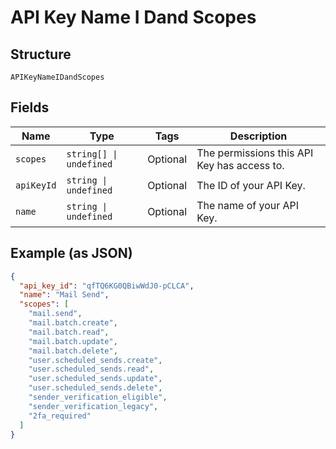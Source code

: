 
# API Key Name I Dand Scopes

## Structure

`APIKeyNameIDandScopes`

## Fields

| Name | Type | Tags | Description |
|  --- | --- | --- | --- |
| `scopes` | `string[] \| undefined` | Optional | The permissions this API Key has access to. |
| `apiKeyId` | `string \| undefined` | Optional | The ID of your API Key. |
| `name` | `string \| undefined` | Optional | The name of your API Key. |

## Example (as JSON)

```json
{
  "api_key_id": "qfTQ6KG0QBiwWdJ0-pCLCA",
  "name": "Mail Send",
  "scopes": [
    "mail.send",
    "mail.batch.create",
    "mail.batch.read",
    "mail.batch.update",
    "mail.batch.delete",
    "user.scheduled_sends.create",
    "user.scheduled_sends.read",
    "user.scheduled_sends.update",
    "user.scheduled_sends.delete",
    "sender_verification_eligible",
    "sender_verification_legacy",
    "2fa_required"
  ]
}
```

